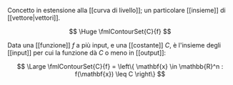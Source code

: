 Concetto in estensione alla [[curva di livello]]; un particolare [[insieme]] di [[vettore|vettori]].

$$
\Huge
\fmlContourSet{C}{f}
$$


Data una [[funzione]] $f$ a più input, e una [[costante]] $C$, è l'insieme degli [[input]] per cui la funzione dà $C$ o meno in [[output]]:

$$
\Large
\fmlContourSet{C}{f} = \left\{ 
	\mathbf{x} \in \mathbb{R}^n
	:
	f(\mathbf{x}) \leq C
\right\}
$$
